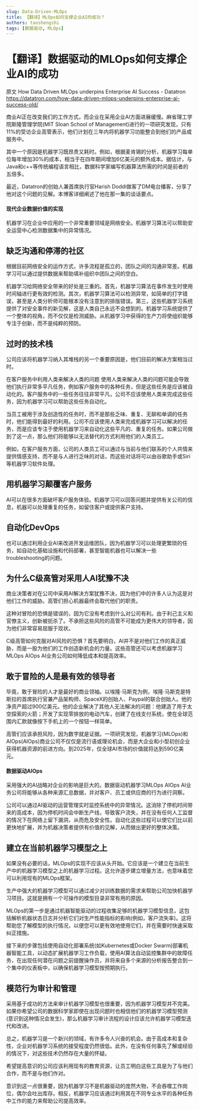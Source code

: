 ```yaml
---
slug: Data-Driven-MLOps
title: 【翻译】MLOps如何支撑企业AI的成功？
authors: taoshengshi
tags: [数据驱动, MLOps]
---
```


# 【翻译】数据驱动的MLOps如何支撑企业AI的成功
原文
How Data Driven MLOps underpins Enterprise AI Success - Datatron
https://datatron.com/how-data-driven-mlops-underpins-enterprise-ai-success-old/

商业AI正在改变我们的工作方式，而企业在采用企业AI方面进展缓慢。麻省理工学院斯隆管理学院(MIT Sloan School of Management)进行的一项研究发现，只有11%的受访企业高管表示，他们计划在三年内将机器学习功能整合到他们的产品或服务中。

其中一个原因是机器学习既昂贵又耗时。例如，根据麦肯锡的分析，机器学习每单位每年增加30%的成本，相当于在四年期间增加6亿美元的额外成本。据估计，与Java和c++等传统编程语言相比，数据科学家编写机器算法所需的时间是前者的五倍多。

最近，Datatron的创始人兼首席执行官Harish Doddi做客了DM电台播客，分享了他对这个问题的见解。本博客详细阐述了他在那一集的谈话要点。

#### 现代企业数据价值的实现
机器学习在企业中应用的一个非常重要领域是网络安全。机器学习算法可以帮助安全运营中心检测数据集中的异常情况。

## 缺乏沟通和停滞的社区
根据目前网络安全的运作方式，许多流程是孤立的，团队之间的沟通非常差。机器学习可以通过提供数据来帮助填补组织中团队之间的空白。

机器学习给网络安全带来的好处是三重的。首先，机器学习算法在事件发生时使用时间轴进行更有效的检测。其次，机器学习算法可以检测异常，如简单的打字错误，甚至是人类分析师可能根本没有注意到的排版错误。第三，这些机器学习系统提供了对安全事件的新见解，这是人类自己永远不会想到的。机器学习系统提供了一个整体的视角，而不仅仅是检测威胁。从机器学习中获得的生产力将使组织能够专注于创新，而不是纯粹的预防。

## 过时的技术栈
公司应该将机器学习纳入其堆栈的另一个重要原因是，他们目前的解决方案相当过时。

在客户服务中利用人类来解决人类的问题
使用人类来解决人类的问题可能会导致他们执行非常多平凡任务，例如客户服务中的各种任务，但是这些任务是应该被自动化的。客户服务中的一些任务往往非常平凡，公司不应该使用人类来完成这些任务，因为机器学习可以帮助这些任务自动化。

当员工被用于涉及创造性的任务时，而不是那些乏味、重复、无聊和单调的任务时，他们能得到最好的利用。公司不应该使用人类来完成机器学习可以解决的任务，而是应该专注于使用机器学习来自动化这些平凡的、重复的任务。如果公司做到了这一点，那么他们将能够以无法替代的方式利用他们的人类员工。

例如，在客户服务方面，公司的人类员工可以通过与当前与他们联系的个人共情来提供情感支持，而不是与人进行乏味的对话，而这些对话将可以由谷歌助手或Siri等机器学习软件处理。

## 用机器学习颠覆客户服务
AI可以在很多方面破坏客户服务体验。机器学习可以回答问题并提供有关公司的信息，机器可以处理重复的任务，如留住客户或提供客户支持。

## 自动化DevOps
也可以通过利用企业AI来改进开发运维团队，因为机器学习可以处理更繁琐的任务，如自动化基础设施和代码部署，甚至智能机器也可以解决一些troubleshooting的问题。

## 为什么C级高管对采用人AI犹豫不决
商业决策者对在公司中采用AI解决方案犹豫不决，因为他们中的许多人认为这是对他们工作的威胁。高管们担心机器最终会取代他们的职责。

这种对冒险的恐惧是错误的，因为它没有考虑到什么对公司有利。由于利己主义和官僚主义，创新被扼杀了。不承担这些风险的高管不可能成为更伟大的领导者，因为他们非常容易屈服于现状。

C级高管如何克服对AI风险的恐惧？首先要明白，AI并不是对他们工作的真正威胁，而是一股为他们的工作创造新机会的力量。这些高管还可以考虑机器学习MLOps AIOps AI业务公司如何降低成本和提高效率。

## 敢于冒险的人是最有效的领导者
毕竟，敢于冒险的人才是最好的商业领袖。以埃隆·马斯克为例，埃隆·马斯克是特斯拉的首席执行官兼产品架构师、SpaceX的创始人、Paypal的联合创始人。他的净资产超过900亿美元。他的企业解决了其他人无法解决的问题：他建造了用于太空探索的火箭；开发了实现零排放的电动汽车，创建了在线支付系统，使在全球范围内汇款就像按下手机上的一个按钮一样简单。

高管们应该承担风险，因为数字就是证据。一项研究发现，机器学习(MLOps)和AIOps(AIOps)商业公司不仅仅是流行语或理论机会，而是大企业和小型初创企业获得机器资源的前进方向。到2025年，仅全球AI市场的价值就将达到590亿美元。

####  数据驱动AIOps
采用强大的AI战略对企业的影响是巨大的。数据驱动机器学习MLOps AIOps AI业务公司将能够从各种来源汇总数据，并对客户、员工或供应商的行为进行洞察。

公司可以通过AI驱动的运营管理实时监控系统中的异常情况。这消除了停机时间带来的高成本，因为停机时间会中断生产线，导致客户流失，并在没有任何人工监督的情况下在网络上留下漏洞，从而危及安全性。自动化这些过程可以使它们比以前更快地扩展，并为机器决策者提供有价值的见解，从而做出更好的整体决策。

## 建立在当前机器学习模型之上
如果没有必要的话，MLOps的实现不应该从头开始。它应该是一个建立在当前生产中的机器学习模型之上的机器学习过程。这允许逐步建立增量方法，也意味着您可以利用现有的MLOps框架。

生产中强大的机器学习模型可以通过减少对训练数据的需求来帮助公司加快机器学习项目。这就是拥有一个可操作的模型目录非常有用的原因。

MLOps的第一步是通过机器智能驱动的过程收集足够的机器学习模型信息，这包括解析机器状态日志并分析它们对生产性能指标的影响(例如，客户流失率)。这将帮助您了解模型的执行情况，以便您可以更有效地使用它们，并在需要时快速采取纠正措施。

接下来的步骤包括使用自动化部署系统(如Kubernetes或Docker Swarm)部署机器智能工具，以动态扩展机器学习工作负载，使用AI算法自动监控集群中的故障任务，在出现任何潜在问题之前提醒操作员，并将来自多个来源的分析报告整合到一个集中的仪表板中，以确保机器学习模型按预期执行。

## 模范行为审计和管理
采用基于成功的方法来审计机器学习模型也很重要，因为机器学习模型并不完美。如果你希望公司的数据科学家即使在出现问题时也相信他们的机器学习模型预测(意识到这种情况会发生)，那么机器学习审计流程的设计应该允许机器学习模型迭代和改进。

总之，机器学习是一个新兴的领域，有许多令人兴奋的机会。由于高成本和复杂性，企业对机器学习系统的接受程度仍然很低。此外，在没有任何事先了解或经验的情况下，对这些技术仍然存在大量的怀疑。

希望提高意识的公司应该利用现有的教育资源，让员工明白这些工具是为了与他们合作，而不是与他们作对。

意识到这一点很重要，因为机器学习不是机器驱动的庞然大物，不会吞噬工作岗位，偶尔会吐出库存。相反，机器学习应该通过利用其在不同专业水平的各种任务中工作的能力来帮助公司提高效率。
